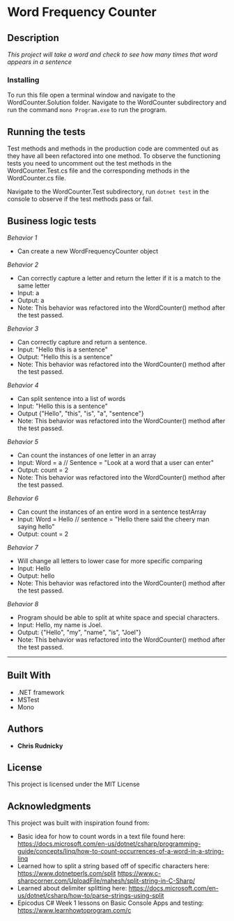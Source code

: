 # Word Frequency Counter



## Description

_This project will take a word and check to see how many times that word appears in a sentence_


### Installing

To run this file open a terminal window and navigate to the WordCounter.Solution folder. Navigate to the WordCounter subdirectory and run the command ``` mono Program.exe ``` to run the program.

## Running the tests

Test methods and methods in the production code are commented out as they have all been refactored into one method. To observe the functioning tests you need to uncomment out the test methods in the WordCounter.Test.cs file and the corresponding methods in the WordCounter.cs file.

Navigate to the WordCounter.Test subdirectory, run ``` dotnet test ``` in the console to observe if the test methods pass or fail.

## Business logic tests

_Behavior 1_
* Can create a new WordFrequencyCounter object

_Behavior 2_
* Can correctly capture a letter and return the letter if it is a match to the same letter
* Input: a
* Output: a
* Note: This behavior was refactored into the WordCounter() method after the test passed.

_Behavior 3_
* Can correctly capture and return a sentence.
* Input: "Hello this is a sentence"
* Output: "Hello this is a sentence"
* Note: This behavior was refactored into the WordCounter() method after the test passed.

_Behavior 4_
* Can split sentence into a list of words
* Input: "Hello this is a sentence"
* Output {"Hello", "this", "is", "a", "sentence"}
* Note: This behavior was refactored into the WordCounter() method after the test passed.

_Behavior 5_
* Can count the instances of one letter in an array
* Input: Word = a // Sentence = "Look at a word that a user can enter"
* Output: count = 2
* Note: This behavior was refactored into the WordCounter() method after the test passed.

_Behavior 6_
* Can count the instances of an entire word in a sentence testArray
* Input: Word = Hello // sentence = "Hello there said the cheery man saying hello"
* Output: count = 2

_Behavior 7_
* Will change all letters to lower case for more specific comparing
* Input: Hello
* Output: hello
* Note: This behavior was refactored into the WordCounter() method after the test passed.

_Behavior 8_
* Program should be able to split at white space and special characters.
* Input: Hello, my name is Joel.
* Output: {"Hello", "my", "name", "is", "Joel"}
* Note: This behavior was refactored into the WordCounter() method after the test passed.

---------------------------------------------------------------------------------------------------------


## Built With

* .NET framework
* MSTest
* Mono


## Authors

* **Chris Rudnicky**

## License

This project is licensed under the MIT License

## Acknowledgments

This project was built with inspiration found from:

* Basic idea for how to count words in a text file found here: https://docs.microsoft.com/en-us/dotnet/csharp/programming-guide/concepts/linq/how-to-count-occurrences-of-a-word-in-a-string-linq
* Learned how to split a string based off of specific characters here:
https://www.dotnetperls.com/split
https://www.c-sharpcorner.com/UploadFile/mahesh/split-string-in-C-Sharp/
* Learned about delimiter splitting here:
https://docs.microsoft.com/en-us/dotnet/csharp/how-to/parse-strings-using-split
* Epicodus C# Week 1 lessons on Basic Console Apps and testing:
https://www.learnhowtoprogram.com/c
